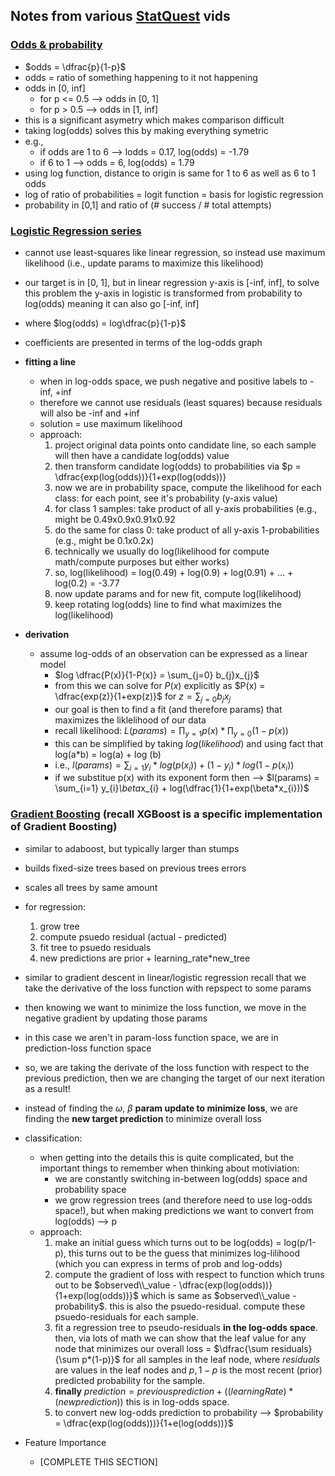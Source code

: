 ## Notes from various [StatQuest](https://www.youtube.com/@statquest) vids

### [Odds & probability](https://www.youtube.com/watch?v=ARfXDSkQf1Y&t=0s)
* $odds = \dfrac{p}{1-p}$
* odds = ratio of something happening to it not happening
* odds in [0, inf]
  * for p <= 0.5 --> odds in [0, 1]
  * for p > 0.5 --> odds in [1, inf]
* this is a significant asymetry which makes comparison difficult
* taking log(odds) solves this by making everything symetric
* e.g.,
  * if odds are 1 to 6 --> lodds = 0.17, log(odds) = -1.79
  * if 6 to 1 --> odds = 6, log(odds) = 1.79
* using log function, distance to origin is same for 1 to 6 as well as 6 to 1 odds
* log of ratio of probabilities = logit function = basis for logistic regression
* probability in [0,1] and ratio of (# success / # total attempts)

### [Logistic Regression series](https://www.youtube.com/watch?v=vN5cNN2-HWE)
* cannot use least-squares like linear regression, so instead use maximum likelihood (i.e., update params to maximize this likelihood)
* our target is in [0, 1], but in linear regression y-axis is [-inf, inf], to solve this problem the y-axis in logistic is transformed from probability to log(odds) meaning it can also go [-inf, inf]
* where $log(odds) = log\dfrac{p}{1-p}$
* coefficients are presented in terms of the log-odds graph
* **fitting a line**
  * when in log-odds space, we push negative and positive labels to -inf, +inf
  * therefore we cannot use residuals (least squares) because residuals will also be -inf and +inf 
  * solution = use maximum likelihood
  * approach:
    1. project original data points onto candidate line, so each sample will then have a candidate log(odds) value
    2. then transform candidate log(odds) to probabilities via $p = \dfrac{exp(log(odds))}{1+exp(log(odds))}
    3. now we are in probability space, compute the likelihood for each class: for each point, see it's probability (y-axis value)
    4. for class 1 samples: take product of all y-axis probabilities (e.g., might be 0.49x0.9x0.91x0.92
    5. do the same for class 0: take product of all y-axis 1-probabilities (e.g., might be 0.1x0.2x)
    6. technically we usually do log(likelihood for compute math/compute purposes but either works)
    7. so, log(likelihood) = log(0.49) + log(0.9) + log(0.91) + ... + log(0.2) = -3.77
    8. now update params and for new fit, compute log(likelihood)
    9. keep rotating log(odds) line to find what maximizes the log(likelihood)

* **derivation**
  * assume log-odds of an observation can be expressed as a linear model
    * $log \dfrac{P(x)}{1-P(x)} = \sum_{j=0} b_{j}x_{j}$
    * from this we can solve for $P(x)$ explicitly as $P(x) = \dfrac{exp(z)}{1+exp(z)}$ for $z = \sum_{j=0} b_{j}x_{j}$
    * our goal is then to find a fit (and therefore params) that maximizes the liklelihood of our data
    * recall likelihood: $L(params) = \prod_{y=1} p(x) * \prod_{y=0} (1-p(x))$
    * this can be simplified by taking $log(likelihood)$ and using fact that log(a*b) = log(a) + log
(b)
    * i.e., $l(params) = \sum_{i=1} y_{i}*log(p(x_{i})) + (1-y_{i})*log(1-p(x_{i}))$
    * if we substitue p(x) with its exponent form then --> $l(params) = \sum_{i=1} y_{i}*\beta*x_{i} + log(\dfrac{1}{1+exp(\beta*x_{i}))$

### [Gradient Boosting](https://www.youtube.com/watch?v=StWY5QWMXCw) (recall XGBoost is a specific implementation of Gradient Boosting)
  * similar to adaboost, but typically larger than stumps
  * builds fixed-size trees based on previous trees errors
  * scales all trees by same amount
  * for regression:
    1. grow tree
    2. compute psuedo residual (actual - predicted)
    3. fit tree to psuedo residuals
    4. new predictions are prior + learning_rate*new_tree
  * similar to gradient descent in linear/logistic regression recall that we take the derivative of the loss function with repspect to some params
  * then knowing we want to minimize the loss function, we move in the negative gradient by updating those params
  * in this case we aren't in param-loss function space, we are in prediction-loss function space
  * so, we are taking the derivate of the loss function with respect to the previous prediction, then we are changing the target of our next iteration as a result!
  * instead of finding the $\omega$, $\beta$ **param update to minimize loss**, we are finding the **new target prediction** to minimize overall loss
  * classification:
    * when getting into the details this is quite complicated, but the important things to remember when thinking about motiviation:
      * we are constantly switching in-between log(odds) space and probability space
      * we grow regression trees (and therefore need to use log-odds space!), but when making predictions we want to convert from log(odds) --> p
    * approach:
      1. make an initial guess which turns out to be log(odds) = log(p/1-p), this turns out to be the guess that minimizes log-lilihood (which you can express in terms of prob and log-odds)
      2. compute the gradient of loss with respect to function which truns out to be $observed\\_value - \dfrac{exp(log(odds))}{1+exp(log(odds))}$ which is same as $observed\\_value - probability$. this is also the psuedo-residual. compute these psuedo-residuals for each sample.
      3. fit a regression tree to pseudo-residuals **in the log-odds space**. then, via lots of math we can show that the leaf value for any node that minimizes our overall loss = $\dfrac{\sum residuals}{\sum p*(1-p)}$ for all samples in the leaf node, where $residuals$ are values in the leaf nodes and $p, 1-p$ is the most recent (prior) predicted probability for the sample.
      4. **finally** $prediction = previous prediction + ((learningRate)*(new prediction))$ this is in log-odds space.
      5. to convert new log-odds prediction to probability --> $probability = \dfrac{exp(log(odds)))}{1+e(log(odds))}$

* Feature Importance
  * [COMPLETE THIS SECTION]
